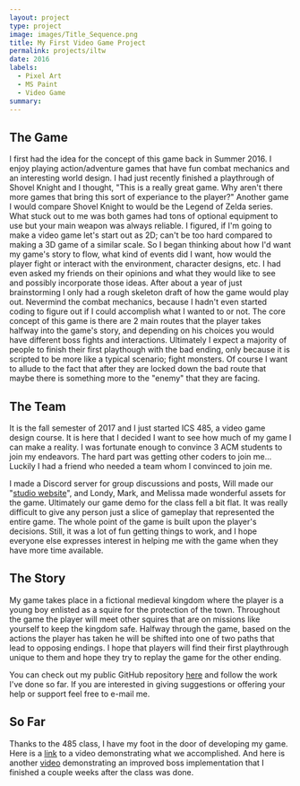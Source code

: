 ```yaml
---
layout: project
type: project
image: images/Title_Sequence.png
title: My First Video Game Project
permalink: projects/iltw
date: 2016
labels:
  - Pixel Art
  - MS Paint
  - Video Game
summary: 
---
```


## The Game

I first had the idea for the concept of this game back in Summer 2016. I enjoy playing action/adventure games that have fun combat mechanics and an interesting world design. I had just recently finished a playthrough of Shovel Knight and I thought, "This is a really great game. Why aren't there more games that bring this sort of experiance to the player?" Another game I would compare Shovel Knight to would be the Legend of Zelda series. What stuck out to me was both games had tons of optional equipment to use but your main weapon was always reliable. I figured, if I'm going to make a video game let's start out as 2D; can't be too hard compared to making a 3D game of a similar scale. So I began thinking about how I'd want my game's story to flow, what kind of events did I want, how would the player fight or interact with the environment, character designs, etc. I had even asked my friends on their opinions and what they would like to see and possibly incorporate those ideas. After about a year of just brainstorming I only had a rough skeleton draft of how the game would play out. Nevermind the combat mechanics, because I hadn't even started coding to figure out if I could accomplish what I wanted to or not. The core concept of this game is there are 2 main routes that the player takes halfway into the game's story, and depending on his choices you would have different boss fights and interactions. Ultimately I expect a majority of people to finish their first playthough with the bad ending, only because it is scripted to be more like a typical scenario; fight monsters. Of course I want to allude to the fact that after they are locked down the bad route that maybe there is something more to the "enemy" that they are facing.

## The Team

It is the fall semester of 2017 and I just started ICS 485, a video game design course. It is here that I decided I want to see how much of my game I can make a reality. I was fortunate enough to convince 3 ACM students to join my endeavors. The hard part was getting other coders to join me... Luckily I had a friend who needed a team whom I convinced to join me.

I made a Discord server for group discussions and posts, Will made our "<a href="http://mao485studios.wsiu4.ics415.com/">studio website</a>", and Londy, Mark, and Melissa made wonderful assets for the game. Ultimately our game demo for the class fell a bit flat. It was really difficult to give any person just a slice of gameplay that represented the entire game. The whole point of the game is built upon the player's decisions. Still, it was a lot of fun getting things to work, and I hope everyone else expresses interest in helping me with the game when they have more time available.

## The Story

My game takes place in a fictional medieval kingdom where the player is a young boy enlisted as a squire for the protection of the town. Throughout the game the player will meet other squires that are on missions like yourself to keep the kingdom safe. Halfway through the game, based on the actions the player has taken he will be shifted into one of two paths that lead to opposing endings. I hope that players will find their first playthrough unique to them and hope they try to replay the game for the other ending.

You can check out my public GitHub repository <a href="https://github.com/erikhuan/myGame">here</a> and follow the work I've done so far. If you are interested in giving suggestions or offering your help or support feel free to e-mail me.

## So Far

Thanks to the 485 class, I have my foot in the door of developing my game. Here is a <a href="https://www.youtube.com/watch?v=gLSnrBhiB1Q">link</a> to a video demonstrating what we accomplished. And here is another <a href="https://www.youtube.com/watch?v=5hQJaYhgTCY">video</a> demonstrating an improved boss implementation that I finished a couple weeks after the class was done.
